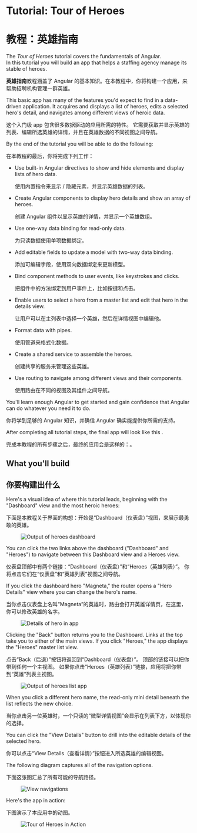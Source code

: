 <h1 class="no-toc">Tutorial: Tour of Heroes</h1>

<h1 class="no-toc">教程：英雄指南</h1>

The _Tour of Heroes_ tutorial covers the fundamentals of Angular.  
In this tutorial you will build an app that helps a staffing agency manage its stable of heroes.

**英雄指南**教程涵盖了 Angular 的基本知识。在本教程中，你将构建一个应用，来帮助招聘机构管理一群英雄。

This basic app has many of the features you'd expect to find in a data-driven application.
It acquires and displays a list of heroes, edits a selected hero's detail, and navigates among different views of heroic data.

这个入门级 app 包含很多数据驱动的应用所需的特性。
它需要获取并显示英雄的列表、编辑所选英雄的详情，并且在英雄数据的不同视图之间导航。

By the end of the tutorial you will be able to do the following:

在本教程的最后，你将完成下列工作：

* Use built-in Angular directives to show and hide elements and display lists of hero data.

   使用内置指令来显示 / 隐藏元素，并显示英雄数据的列表。

* Create Angular components to display hero details and show an array of heroes.

   创建 Angular 组件以显示英雄的详情，并显示一个英雄数组。

* Use one-way data binding for read-only data.

   为只读数据使用单项数据绑定。

* Add editable fields to update a model with two-way data binding.

   添加可编辑字段，使用双向数据绑定来更新模型。

* Bind component methods to user events, like keystrokes and clicks.

   把组件中的方法绑定到用户事件上，比如按键和点击。

* Enable users to select a hero from a master list and edit that hero in the details view. 

   让用户可以在主列表中选择一个英雄，然后在详情视图中编辑他。

* Format data with pipes.

   使用管道来格式化数据。

* Create a shared service to assemble the heroes.

   创建共享的服务来管理这些英雄。

* Use routing to navigate among different views and their components.

   使用路由在不同的视图及其组件之间导航。

You'll learn enough Angular to get started and gain confidence that
Angular can do whatever you need it to do. 

你将学到足够的 Angular 知识，并确信 Angular 确实能提供你所需的支持。

After completing all tutorial steps, the final app will look like this <live-example name="toh-pt6"></live-example>.

完成本教程的所有步骤之后，最终的应用会是这样的：<live-example name="toh-pt6"></live-example>。

## What you'll build

## 你要构建出什么

Here's a visual idea of where this tutorial leads, beginning with the "Dashboard"
view and the most heroic heroes:

下面是本教程关于界面的构想：开始是“Dashboard（仪表盘）”视图，来展示最勇敢的英雄。

<figure>
  <img src='generated/images/guide/toh/heroes-dashboard-1.png' alt="Output of heroes dashboard">
</figure>

You can click the two links above the dashboard ("Dashboard" and "Heroes")
to navigate between this Dashboard view and a Heroes view.

仪表盘顶部中有两个链接：“Dashboard（仪表盘）”和“Heroes（英雄列表）”。
  你将点击它们在“仪表盘”和“英雄列表”视图之间导航。

If you click the dashboard hero "Magneta," the router opens a "Hero Details" view
where you can change the hero's name.

当你点击仪表盘上名叫“Magneta”的英雄时，路由会打开英雄详情页，在这里，你可以修改英雄的名字。

<figure>
  <img src='generated/images/guide/toh/hero-details-1.png' alt="Details of hero in app">
</figure>

Clicking the "Back" button returns you to the Dashboard.
Links at the top take you to either of the main views.
If you click "Heroes," the app displays the "Heroes" master list view.

点击“Back（后退）”按钮将返回到“Dashboard（仪表盘）”。
顶部的链接可以把你带到任何一个主视图。
如果你点击“Heroes（英雄列表）”链接，应用将把你带到“英雄”列表主视图。

<figure>
  <img src='generated/images/guide/toh/heroes-list-2.png' alt="Output of heroes list app">
</figure>

When you click a different hero name, the read-only mini detail beneath the list reflects the new choice.

当你点击另一位英雄时，一个只读的“微型详情视图”会显示在列表下方，以体现你的选择。

You can click the "View Details" button to drill into the
editable details of the selected hero.

你可以点击“View Details（查看详情）”按钮进入所选英雄的编辑视图。

The following diagram captures all of the navigation options.

下面这张图汇总了所有可能的导航路径。

<figure>
  <img src='generated/images/guide/toh/nav-diagram.png' alt="View navigations">
</figure>

Here's the app in action:

下图演示了本应用中的动图。

<figure>
  <img src='generated/images/guide/toh/toh-anim.gif' alt="Tour of Heroes in Action">
</figure>

